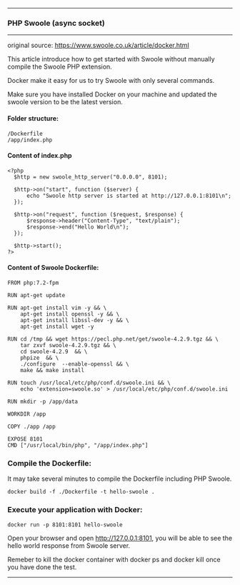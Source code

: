 
----------------

### PHP Swoole (async socket)

-----------------
original source: https://www.swoole.co.uk/article/docker.html

This article introduce how to get started with Swoole without manually compile the Swoole PHP extension.

Docker make it easy for us to try Swoole with only several commands.

Make sure you have installed Docker on your machine and updated the swoole version to be the latest version.

####  Folder structure:
````
/Dockerfile
/app/index.php
````

#### Content of index.php

````
<?php
  $http = new swoole_http_server("0.0.0.0", 8101);

  $http->on("start", function ($server) {
      echo "Swoole http server is started at http://127.0.0.1:8101\n";
  });

  $http->on("request", function ($request, $response) {
      $response->header("Content-Type", "text/plain");
      $response->end("Hello World\n");
  });

  $http->start();
?>
````


#### Content of Swoole Dockerfile:
````
FROM php:7.2-fpm

RUN apt-get update

RUN apt-get install vim -y && \
    apt-get install openssl -y && \
    apt-get install libssl-dev -y && \
    apt-get install wget -y 

RUN cd /tmp && wget https://pecl.php.net/get/swoole-4.2.9.tgz && \
    tar zxvf swoole-4.2.9.tgz && \
    cd swoole-4.2.9  && \
    phpize  && \
    ./configure  --enable-openssl && \
    make && make install

RUN touch /usr/local/etc/php/conf.d/swoole.ini && \
    echo 'extension=swoole.so' > /usr/local/etc/php/conf.d/swoole.ini

RUN mkdir -p /app/data

WORKDIR /app

COPY ./app /app

EXPOSE 8101
CMD ["/usr/local/bin/php", "/app/index.php"]

````

### Compile the Dockerfile:
It may take several minutes to compile the Dockerfile including PHP Swoole.

````
docker build -f ./Dockerfile -t hello-swoole .
````


### Execute your application with Docker:
````
docker run -p 8101:8101 hello-swoole
````
Open your browser and open http://127.0.0.1:8101, you will be able to see the hello world response from Swoole server.

Remeber to kill the docker container with docker ps and docker kill once you have done the test.

-----------------
